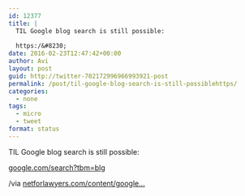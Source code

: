 ```yaml
---
id: 12377
title: |
  TIL Google blog search is still possible:
  
  https:/&#8230;
date: 2016-02-23T12:47:42+00:00
author: Avi
layout: post
guid: http://twitter-702172996966993921-post
permalink: /post/til-google-blog-search-is-still-possiblehttps/
categories:
  - none
tags:
  - micro
  - tweet
format: status
---
```

TIL Google blog search is still possible:

[google.com/search?tbm=blg](http://www.google.com/search?tbm=blg)

/via [netforlawyers.com/content/google…](http://www.netforlawyers.com/content/google-kills-blog-search-engine-109)
